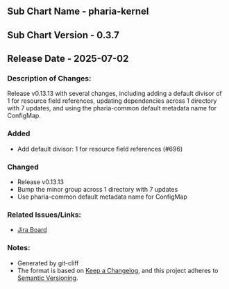 ## Sub Chart Name - pharia-kernel
## Sub Chart Version - 0.3.7
## Release Date - 2025-07-02

### Description of Changes:

Release v0.13.13 with several changes, including adding a default divisor of 1 for resource field references, updating dependencies across 1 directory with 7 updates, and using the pharia-common default metadata name for ConfigMap.

### Added

- Add default divisor: 1 for resource field references (#696)

### Changed

- Release v0.13.13
- Bump the minor group across 1 directory with 7 updates
- Use pharia-common default metadata name for ConfigMap

### Related Issues/Links:
- [Jira Board](https://aleph-alpha.atlassian.net/jira/software/projects/PK/boards/160)

### Notes:
- Generated by git-cliff
- The format is based on [Keep a Changelog](https://keepachangelog.com/en/1.0.0/),
and this project adheres to [Semantic Versioning](https://semver.org/spec/v2.0.0.html).
